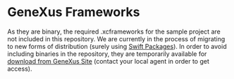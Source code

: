 # GeneXus Frameworks

As they are binary, the required .xcframeworks for the sample project are not included in this repository. 
We are currently in the process of migrating to new forms of distribution (surely using [Swift Packages](https://developer.apple.com/documentation/swift_packages)).
In order to avoid including binaries in the repository, they are temporarily available for [download from GeneXus Site](https://www.genexus.com/en/developers/downloadcenter?data=5995) (contact your local agent in order to get access).
